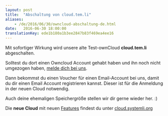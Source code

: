 ```yaml
---
layout: post 
title:  "Abschaltung von cloud.tem.li"
aliases: 
    - /de/2016/06/30/owncloud-abschaltung-de.html
date:   2016-06-30 18:00:00
translationKey: ede1b180a1b3ee2847b83f469ea4ee16
---
```


Mit sofortiger Wirkung wird unsere alte Test-ownCloud **cloud.tem.li** abgeschalten.

Solltest du dort einen Owncloud Account gehabt haben und ihn noch nicht umgezogen haben, [melde dich bei uns](mailto:support@systemli.org).  

Dann bekommst du einen Voucher für einen Email-Account bei uns, damit du dir einen Email Account registrieren kannst. Dieser ist für die Anmeldung in der neuen Cloud notwendig.
 
Auch deine ehemaligen Speichergröße stellen wir dir gerne wieder her. :)

Die **neue Cloud** mit neuen [Features](https://www.systemli.org/de/2016/03/26/owncloud-de.html) findest du unter [cloud.systemli.org](https://cloud.systemli.org)
